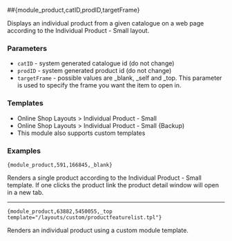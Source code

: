 ##{module_product,catID,prodID,targetFrame}

Displays an individual product from a given catalogue on a web page according to the Individual Product - Small layout.

### Parameters

* `catID` - system generated catalogue id (do not change)
* `prodID` - system generated product id (do not change)
* `targetFrame` - possible values are _blank, _self and _top. This parameter is used to specify the frame you want the item to open in.

### Templates

* Online Shop Layouts > Individual Product - Small
* Online Shop Layouts > Individual Product - Small {Backup)
* This module also supports custom templates

### Examples

`{module_product,591,166845,_blank}`

Renders a single product according to the Individual Product - Small template. If one clicks the product link the product detail window will open in a new tab.

***

`{module_product,63882,5450055,_top template="/layouts/custom/productfeaturelist.tpl"}`

Renders an individual product using a custom module template.
